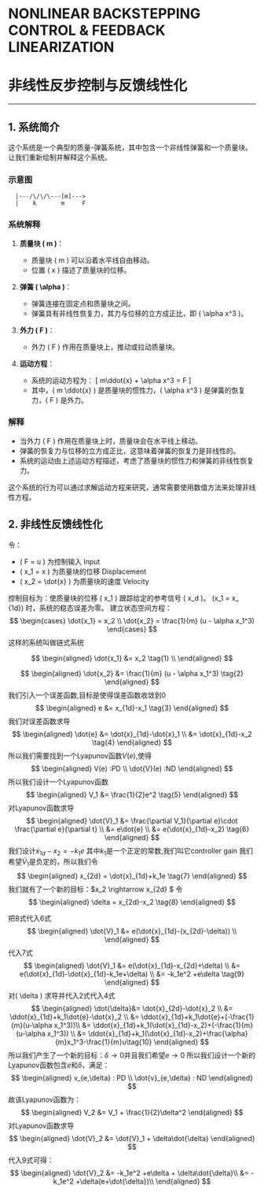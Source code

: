 # NONLINEAR BACKSTEPPING CONTROL & FEEDBACK LINEARIZATION
# 非线性反步控制与反馈线性化
---
## 1. 系统简介
这个系统是一个典型的质量-弹簧系统，其中包含一个非线性弹簧和一个质量块。让我们重新绘制并解释这个系统。

### 示意图
```
  |---/\/\/\---[m]--->
  |    k       m     F
```

### 系统解释

1. **质量块 \( m \)**：
   - 质量块 \( m \) 可以沿着水平线自由移动。
   - 位置 \( x \) 描述了质量块的位移。

2. **弹簧 \( \alpha \)**：
   - 弹簧连接在固定点和质量块之间。
   - 弹簧具有非线性恢复力，其力与位移的立方成正比，即 \( \alpha x^3 \)。

3. **外力 \( F \)**：
   - 外力 \( F \) 作用在质量块上，推动或拉动质量块。

4. **运动方程**：
   - 系统的运动方程为：
     \[
     m\ddot{x} + \alpha x^3 = F
     \]
   - 其中，\( m \ddot{x} \) 是质量块的惯性力，\( \alpha x^3 \) 是弹簧的恢复力，\( F \) 是外力。

### 解释
- 当外力 \( F \) 作用在质量块上时，质量块会在水平线上移动。
- 弹簧的恢复力与位移的立方成正比，这意味着弹簧的恢复力是非线性的。
- 系统的运动由上述运动方程描述，考虑了质量块的惯性力和弹簧的非线性恢复力。

这个系统的行为可以通过求解运动方程来研究，通常需要使用数值方法来处理非线性方程。

## 2. 非线性反馈线性化

令：
- \( F = u \) 为控制输入 Input
- \( x_1 = x \) 为质量块的位移 Displacement
- \( x_2 = \dot{x} \) 为质量块的速度 Velocity

控制目标为：使质量块的位移 \( x_1 \) 跟踪给定的参考信号 \( x_d \)。
\(x_1 = x_ {1d}\) 时，系统的稳态误差为零。
建立状态空间方程：
$$
\begin{cases}
\dot{x_1} = x_2 \\
\dot{x_2} = \frac{1}{m} (u - \alpha x_1^3)
\end{cases}
$$
这样的系统叫做链式系统

$$
\begin{aligned}
\dot{x_1} &= x_2 \tag{1} \\
\end{aligned}
$$

$$
\begin{aligned}
\dot{x_2} &= \frac{1}{m} (u - \alpha x_1^3) \tag{2}
\end{aligned}
$$
我们引入一个误差函数,目标是使得误差函数收敛到0
$$
\begin{aligned}
e &= x_{1d}-x_1   \tag{3}
\end{aligned}
$$
我们对误差函数求导
$$
\begin{aligned}
\dot{e} &= \dot{x}_{1d}-\dot{x}_1 \\
        &= \dot{x}_{1d}-x_2 \tag{4}
\end{aligned}
$$
所以我们需要找到一个Lyapunov函数$V(e)$,使得
$$
\begin{aligned}
V(e) :PD \\
\dot{V}(e) :ND
\end{aligned}
$$
所以我们设计一个Lyapunov函数
$$
\begin{aligned}
V_1 &= \frac{1}{2}e^2 \tag{5}
\end{aligned}
$$
对Lyapunov函数求导
$$
\begin{aligned}
\dot{V}_1 &= \frac{\partial V_1}{\partial e}\cdot \frac{\partial e}{\partial t} \\
          &= e\dot{e} \\
          &= e(\dot{x}_{1d}-x_2) \tag{6}
\end{aligned}
$$
我们设计$\dot{x}_{1d}-x_2 = -k_1e$
其中$k_1$是一个正定的常数,我们叫它controller gain
我们希望$\dot{V}_1$是负定的，所以我们令
$$
\begin{aligned}
x_{2d} = \dot{x}_{1d}+k_1e \tag{7}
\end{aligned}
$$
我们就有了一个新的目标：$x_2 \rightarrow x_{2d} $
令
$$
\begin{aligned}
\delta  = x_{2d}-x_2 \tag{8}
\end{aligned}
$$

把8式代入6式
$$
\begin{aligned}
\dot{V}_1 &= e(\dot{x}_{1d}-(x_{2d}-\delta)) \\
\end{aligned}
$$
代入7式
$$
\begin{aligned}
\dot{V}_1 &= e(\dot{x}_{1d}-x_{2d}+\delta) \\
          &= e(\dot{x}_{1d}-\dot{x}_{1d}-k_1e+\delta) \\
          &= -k_1e^2 +e\delta \tag{9}
\end{aligned}
$$
对\( \delta \) 求导并代入2式代入4式
$$
\begin{aligned}
\dot{\delta}&= \dot{x}_{2d}-\dot{x}_2 \\
            &= \ddot{x}_{1d}+k_1\dot{e}-\dot{x}_2 \\
            &= \ddot{x}_{1d}+k_1\dot{e}+(-\frac{1}{m}(u-\alpha x_1^3))\\
            &= \ddot{x}_{1d}+k_1(\dot{x}_{1d}-x_2)+(-\frac{1}{m}(u-\alpha x_1^3)) \\
            &= \ddot{x}_{1d}+k_1(\dot{x}_{1d}-x_2)+\frac{\alpha}{m}x_1^3-\frac{1}{m}u\tag{10}
\end{aligned}
$$
所以我们产生了一个新的目标：$\delta \rightarrow 0$并且我们希望$e \rightarrow 0$
所以我们设计一个新的Lyapunov函数包含$e$和$\delta$，满足：
$$
\begin{aligned}
v_{e,\delta} : PD \\
\dot{v}_{e,\delta} : ND
\end{aligned}
$$
故该Lyapunov函数为：
$$
\begin{aligned}
V_2 &= V_1 + \frac{1}{2}\delta^2 
\end{aligned}
$$
对Lyapunov函数求导
$$
\begin{aligned}
\dot{V}_2 &= \dot{V}_1 + \delta\dot{\delta} 
\end{aligned}
$$
代入9式可得：
$$
\begin{aligned}
\dot{V}_2 &= -k_1e^2 +e\delta + \delta\dot{\delta}\\
            &= -k_1e^2 +\delta(e+\dot{\delta})\\
\end{aligned}
$$

